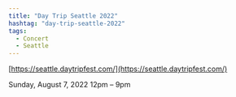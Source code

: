 ```yaml
---
title: "Day Trip Seattle 2022"
hashtag: "day-trip-seattle-2022"
tags:
  - Concert
  - Seattle
---
```


[https://seattle.daytripfest.com/](https://seattle.daytripfest.com/)

Sunday, August 7, 2022
12pm – 9pm